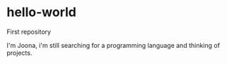 # hello-world
First repository

I'm Joona, i'm still searching for a programming language and thinking of projects.
